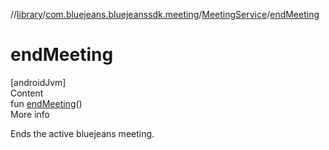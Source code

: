 //[library](../../../index.md)/[com.bluejeans.bluejeanssdk.meeting](../index.md)/[MeetingService](index.md)/[endMeeting](end-meeting.md)



# endMeeting  
[androidJvm]  
Content  
fun [endMeeting](end-meeting.md)()  
More info  


Ends the active bluejeans meeting.

  



